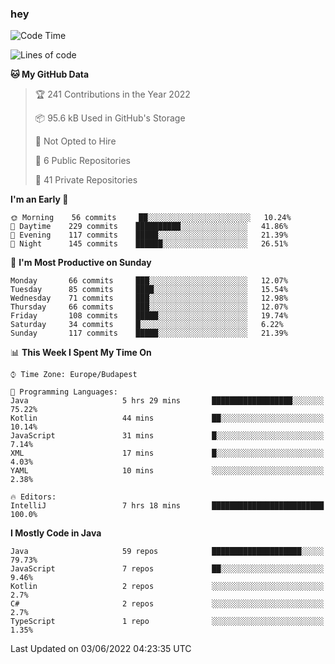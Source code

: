 ### hey

<!--START_SECTION:waka-->
![Code Time](http://img.shields.io/badge/Code%20Time-788%20hrs%205%20mins-blue)

![Lines of code](https://img.shields.io/badge/From%20Hello%20World%20I%27ve%20Written-507%20Thousand%20lines%20of%20code-blue)

**🐱 My GitHub Data** 

> 🏆 241 Contributions in the Year 2022
 > 
> 📦 95.6 kB Used in GitHub's Storage 
 > 
> 🚫 Not Opted to Hire
 > 
> 📜 6 Public Repositories 
 > 
> 🔑 41 Private Repositories  
 > 
**I'm an Early 🐤** 

```text
🌞 Morning    56 commits     ██░░░░░░░░░░░░░░░░░░░░░░░   10.24% 
🌆 Daytime    229 commits    ██████████░░░░░░░░░░░░░░░   41.86% 
🌃 Evening    117 commits    █████░░░░░░░░░░░░░░░░░░░░   21.39% 
🌙 Night      145 commits    ██████░░░░░░░░░░░░░░░░░░░   26.51%

```
📅 **I'm Most Productive on Sunday** 

```text
Monday       66 commits     ███░░░░░░░░░░░░░░░░░░░░░░   12.07% 
Tuesday      85 commits     ████░░░░░░░░░░░░░░░░░░░░░   15.54% 
Wednesday    71 commits     ███░░░░░░░░░░░░░░░░░░░░░░   12.98% 
Thursday     66 commits     ███░░░░░░░░░░░░░░░░░░░░░░   12.07% 
Friday       108 commits    █████░░░░░░░░░░░░░░░░░░░░   19.74% 
Saturday     34 commits     █░░░░░░░░░░░░░░░░░░░░░░░░   6.22% 
Sunday       117 commits    █████░░░░░░░░░░░░░░░░░░░░   21.39%

```


📊 **This Week I Spent My Time On** 

```text
⌚︎ Time Zone: Europe/Budapest

💬 Programming Languages: 
Java                     5 hrs 29 mins       ██████████████████░░░░░░░   75.22% 
Kotlin                   44 mins             ██░░░░░░░░░░░░░░░░░░░░░░░   10.14% 
JavaScript               31 mins             █░░░░░░░░░░░░░░░░░░░░░░░░   7.14% 
XML                      17 mins             █░░░░░░░░░░░░░░░░░░░░░░░░   4.03% 
YAML                     10 mins             ░░░░░░░░░░░░░░░░░░░░░░░░░   2.38%

🔥 Editors: 
IntelliJ                 7 hrs 18 mins       █████████████████████████   100.0%

```

**I Mostly Code in Java** 

```text
Java                     59 repos            ████████████████████░░░░░   79.73% 
JavaScript               7 repos             ██░░░░░░░░░░░░░░░░░░░░░░░   9.46% 
Kotlin                   2 repos             ░░░░░░░░░░░░░░░░░░░░░░░░░   2.7% 
C#                       2 repos             ░░░░░░░░░░░░░░░░░░░░░░░░░   2.7% 
TypeScript               1 repo              ░░░░░░░░░░░░░░░░░░░░░░░░░   1.35%

```



 Last Updated on 03/06/2022 04:23:35 UTC
<!--END_SECTION:waka-->
